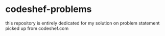 codeshef-problems
=================

this repository is entirely dedicated for my solution on problem statement picked up from codeshef.com
